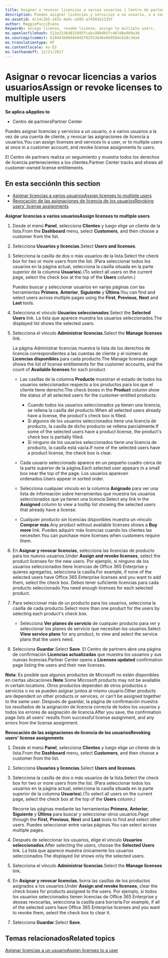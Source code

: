 ```yaml
---
title: Asignar o revocar licencias a varios usuarios | Centro de partners
description: Puedes asignar licencias y servicios a un usuario, o a varios usuarios a la vez de una cuenta de cliente, y revocar las asignaciones de licencia a usuarios.
ms.assetid: 4c14c2b5-1431-4e6c-a505-a74503e1235f
author: MaggiePucciEvans
Keywords: assign license, revoke license, assign to multiple users,
ms.openlocfilehash: 513e2336d831095fcabc408db5fc467d8e909e36
ms.sourcegitcommit: 628443b08dde9d2f02553b46e669504c620c3da4
ms.translationtype: HT
ms.contentlocale: es-ES
ms.lasthandoff: 12/21/2017
---
```

# <a name="assign-or-revoke-licenses-to-multiple-users"></a><span data-ttu-id="4c350-103">Asignar o revocar licencias a varios usuarios</span><span class="sxs-lookup"><span data-stu-id="4c350-103">Assign or revoke licenses to multiple users</span></span>

**<span data-ttu-id="4c350-104">Se aplica a</span><span class="sxs-lookup"><span data-stu-id="4c350-104">Applies to</span></span>**

-  <span data-ttu-id="4c350-105">Centro de partners</span><span class="sxs-lookup"><span data-stu-id="4c350-105">Partner Center</span></span>

<span data-ttu-id="4c350-106">Puedes asignar licencias y servicios a un usuario, o a varios usuarios a la vez de una cuenta de cliente, y revocar las asignaciones de licencia a usuarios.</span><span class="sxs-lookup"><span data-stu-id="4c350-106">You can assign licenses and services to a user, or to multiple users at once in a customer account, and revoke license assignments to users.</span></span>

<span data-ttu-id="4c350-107">El Centro de partners realiza un seguimiento y muestra todos los derechos de licencia pertenecientes a los clientes.</span><span class="sxs-lookup"><span data-stu-id="4c350-107">Partner Center tracks and shows all customer-owned license entitlements.</span></span>

## <a name="in-this-section"></a><span data-ttu-id="4c350-108">En esta sección</span><span class="sxs-lookup"><span data-stu-id="4c350-108">In this section</span></span>


-   [<span data-ttu-id="4c350-109">Asignar licencias a varios usuarios</span><span class="sxs-lookup"><span data-stu-id="4c350-109">Assign licenses to multiple users</span></span>](#assign-licenses-to-groups)
-   [<span data-ttu-id="4c350-110">Revocación de las asignaciones de licencia de los usuarios</span><span class="sxs-lookup"><span data-stu-id="4c350-110">Revoking users' license assignments</span></span>](#revoking-licenses)

<a href="" id="assign-licenses-to-groups"></a>
<span data-ttu-id="4c350-111">**Asignar licencias a varios usuarios**</span><span class="sxs-lookup"><span data-stu-id="4c350-111">**Assign licenses to multiple users**</span></span>

1.  <span data-ttu-id="4c350-112">Desde el menú **Panel**, selecciona **Clientes** y luego elige un cliente de la lista.</span><span class="sxs-lookup"><span data-stu-id="4c350-112">From the **Dashboard** menu, select **Customers**, and then choose a customer from the list.</span></span>
2.  <span data-ttu-id="4c350-113">Selecciona **Usuarios y licencias**.</span><span class="sxs-lookup"><span data-stu-id="4c350-113">Select **Users and licenses**.</span></span>
3.  <span data-ttu-id="4c350-114">Selecciona la casilla de dos o más usuarios de la lista.</span><span class="sxs-lookup"><span data-stu-id="4c350-114">Select the check box for two or more users from the list.</span></span> <span data-ttu-id="4c350-115">(Para seleccionar todos los usuarios en la página actual, selecciona la casilla situada en la parte superior de la columna **Usuarios**).</span><span class="sxs-lookup"><span data-stu-id="4c350-115">(To select all users on the current page, select the check box at the top of the **Users** column.)</span></span>

    <span data-ttu-id="4c350-116">Puedes buscar y seleccionar usuarios en varias páginas con las herramientas **Primera**, **Anterior**, **Siguiente** y **Última**.</span><span class="sxs-lookup"><span data-stu-id="4c350-116">You can find and select users across multiple pages using the **First**, **Previous**, **Next** and **Last** tools.</span></span>

4.  <span data-ttu-id="4c350-117">Selecciona el vínculo **Usuarios seleccionados**.</span><span class="sxs-lookup"><span data-stu-id="4c350-117">Select the **Selected Users** link.</span></span> <span data-ttu-id="4c350-118">La lista que aparece muestra los usuarios seleccionados.</span><span class="sxs-lookup"><span data-stu-id="4c350-118">The displayed list shows the selected users.</span></span>
5.  <span data-ttu-id="4c350-119">Selecciona el vínculo **Administrar licencias**.</span><span class="sxs-lookup"><span data-stu-id="4c350-119">Select the **Manage licenses** link.</span></span>

    <span data-ttu-id="4c350-120">La página Administrar licencias muestra la lista de los derechos de licencia correspondientes a las cuentas de cliente y el número de **Licencias disponibles** para cada producto.</span><span class="sxs-lookup"><span data-stu-id="4c350-120">The Manage licenses page shows the list of license entitlements for the customer accounts, and the count of **Available licenses** for each product.</span></span>

    -   <span data-ttu-id="4c350-121">Las casillas de la columna **Producto** muestran el estado de todos los usuarios seleccionados respecto a los productos para los que el cliente tiene derecho:</span><span class="sxs-lookup"><span data-stu-id="4c350-121">The check boxes in the **Product** column show the status of all selected users for the customer-entitled products:</span></span>

        -   <span data-ttu-id="4c350-122">Cuando todos los usuarios seleccionados ya tienen una licencia, se rellena la casilla del producto.</span><span class="sxs-lookup"><span data-stu-id="4c350-122">When all selected users already have a license, the product's check box is filled.</span></span>
        -   <span data-ttu-id="4c350-123">Si algunos de los usuarios seleccionados tiene una licencia de producto, la casilla de dicho producto se rellena parcialmente.</span><span class="sxs-lookup"><span data-stu-id="4c350-123">If some of the selected users have a product license, the product's check box is partially filled.</span></span>
        -   <span data-ttu-id="4c350-124">Si ninguno de los usuarios seleccionados tiene una licencia de producto, la casilla está vacía.</span><span class="sxs-lookup"><span data-stu-id="4c350-124">If none of the selected users have a product license, the check box is clear.</span></span>
    -   <span data-ttu-id="4c350-125">Cada usuario seleccionado aparece en un pequeño cuadro cerca de la parte superior de la página.</span><span class="sxs-lookup"><span data-stu-id="4c350-125">Each selected user appears in a small box near the top of the page.</span></span> <span data-ttu-id="4c350-126">Los usuarios aparecen ordenados.</span><span class="sxs-lookup"><span data-stu-id="4c350-126">Users appear in sorted order.</span></span>

    -   <span data-ttu-id="4c350-127">Selecciona cualquier vínculo en la columna **Asignado** para ver una lista de información sobre herramientas que muestra los usuarios seleccionados que ya tienen una licencia.</span><span class="sxs-lookup"><span data-stu-id="4c350-127">Select any link in the **Assigned** column to view a tooltip list showing the selected users that already have a license.</span></span>

    -   <span data-ttu-id="4c350-128">Cualquier producto sin licencias disponibles muestra un vínculo **Comprar más**.</span><span class="sxs-lookup"><span data-stu-id="4c350-128">Any product without available licenses shows a **Buy more** link.</span></span> <span data-ttu-id="4c350-129">Puedes adquirir más licencias cuando los clientes las necesiten.</span><span class="sxs-lookup"><span data-stu-id="4c350-129">You can purchase more licenses when customers require them.</span></span>

6.  <span data-ttu-id="4c350-130">En **Asignar y revocar licencias**, selecciona las licencias de producto para los nuevos usuarios.</span><span class="sxs-lookup"><span data-stu-id="4c350-130">Under **Assign and revoke licenses**, select the product licenses for the new users.</span></span> <span data-ttu-id="4c350-131">Por ejemplo, si ninguno de los usuarios seleccionados tiene licencias de Office 365 Enterprise y quieres agregarlos, selecciona la casilla.</span><span class="sxs-lookup"><span data-stu-id="4c350-131">For example, if none of the selected users have Office 365 Enterprise licenses and you want to add them, select the check box.</span></span> <span data-ttu-id="4c350-132">Debes tener suficiente licencias para cada producto seleccionado.</span><span class="sxs-lookup"><span data-stu-id="4c350-132">You need enough licenses for each selected product.</span></span>
7.  <span data-ttu-id="4c350-133">Para seleccionar más de un producto para los usuarios, selecciona la casilla de cada producto.</span><span class="sxs-lookup"><span data-stu-id="4c350-133">Select more than one product for the users by selecting each product's check box.</span></span>
    -   <span data-ttu-id="4c350-134">Selecciona **Ver planes de servicio** de cualquier producto para ver y seleccionar los planes de servicio que necesitan los usuarios.</span><span class="sxs-lookup"><span data-stu-id="4c350-134">Select **View service plans** for any product, to view and select the service plans that the users need.</span></span>

8.  <span data-ttu-id="4c350-135">Selecciona **Guardar**.</span><span class="sxs-lookup"><span data-stu-id="4c350-135">Select **Save**.</span></span> <span data-ttu-id="4c350-136">El Centro de partners abre una página de confirmación **Licencias actualizadas** que muestra los usuarios y sus nuevas licencias.</span><span class="sxs-lookup"><span data-stu-id="4c350-136">Partner Center opens a **Licenses updated** confirmation page listing the users and their new licenses.</span></span>

<span data-ttu-id="4c350-137">**Nota**: Es posible que algunos productos de Microsoft no estén disponibles en ciertas ubicaciones.</span><span class="sxs-lookup"><span data-stu-id="4c350-137">**Note**  Some Microsoft products may not be available in certain locations.</span></span> <span data-ttu-id="4c350-138">Otros productos dependen de otros productos o servicios o no se pueden asignar juntos al mismo usuario.</span><span class="sxs-lookup"><span data-stu-id="4c350-138">Other products are dependent on other products or services, or can't be assigned together to the same user.</span></span> <span data-ttu-id="4c350-139">Después de guardar, la página de confirmación muestra los resultados de la asignación de licencia correcta de todos los usuarios y todos los errores de asignación de licencia.</span><span class="sxs-lookup"><span data-stu-id="4c350-139">After you save, the confirmation page lists all users' results from successful license assignment, and any errors from the license assignment.</span></span>

 

<a href="" id="revoking-licenses"></a>
<span data-ttu-id="4c350-140">**Revocación de las asignaciones de licencia de los usuarios**</span><span class="sxs-lookup"><span data-stu-id="4c350-140">**Revoking users' license assignments**</span></span>

1.  <span data-ttu-id="4c350-141">Desde el menú **Panel**, selecciona **Clientes** y luego elige un cliente de la lista.</span><span class="sxs-lookup"><span data-stu-id="4c350-141">From the **Dashboard** menu, select **Customers**, and then choose a customer from the list.</span></span>
2.  <span data-ttu-id="4c350-142">Selecciona **Usuarios y licencias**.</span><span class="sxs-lookup"><span data-stu-id="4c350-142">Select **Users and licenses**.</span></span>
3.  <span data-ttu-id="4c350-143">Selecciona la casilla de dos o más usuarios de la lista.</span><span class="sxs-lookup"><span data-stu-id="4c350-143">Select the check box for two or more users from the list.</span></span> <span data-ttu-id="4c350-144">(Para seleccionar todos los usuarios en la página actual, selecciona la casilla situada en la parte superior de la columna **Usuarios**).</span><span class="sxs-lookup"><span data-stu-id="4c350-144">(To select all users on the current page, select the check box at the top of the **Users** column.)</span></span>

    <span data-ttu-id="4c350-145">Recorre las páginas mediante las herramientas **Primera**, **Anterior**, **Siguiente** y **Última** para buscar y seleccionar otros usuarios.</span><span class="sxs-lookup"><span data-stu-id="4c350-145">Page through the **First**, **Previous**, **Next** and **Last** tools to find and select other users.</span></span> <span data-ttu-id="4c350-146">Puedes seleccionar entre varias páginas.</span><span class="sxs-lookup"><span data-stu-id="4c350-146">You can select across multiple pages.</span></span>

4.  <span data-ttu-id="4c350-147">Después de seleccionar los usuarios, elige el vínculo **Usuarios seleccionados**.</span><span class="sxs-lookup"><span data-stu-id="4c350-147">After selecting the users, choose the **Selected Users** link.</span></span> <span data-ttu-id="4c350-148">La lista que aparece muestra únicamente los usuarios seleccionados.</span><span class="sxs-lookup"><span data-stu-id="4c350-148">The displayed list shows only the selected users.</span></span>
5.  <span data-ttu-id="4c350-149">Selecciona el vínculo **Administrar licencias**.</span><span class="sxs-lookup"><span data-stu-id="4c350-149">Select the **Manage licenses** link.</span></span>
6.  <span data-ttu-id="4c350-150">En **Asignar y revocar licencias**, borra las casillas de los productos asignados a los usuarios.</span><span class="sxs-lookup"><span data-stu-id="4c350-150">Under **Assign and revoke licenses**, clear the check boxes for products assigned to the users.</span></span> <span data-ttu-id="4c350-151">Por ejemplo, si todos los usuarios seleccionados tienen licencias de Office 365 Enterprise y deseas revocarlas, selecciona la casilla para borrarla.</span><span class="sxs-lookup"><span data-stu-id="4c350-151">For example, if all of the selected users have Office 365 Enterprise licenses and you want to revoke them, select the check box to clear it.</span></span>
7.  <span data-ttu-id="4c350-152">Selecciona **Guardar**.</span><span class="sxs-lookup"><span data-stu-id="4c350-152">Select **Save**.</span></span>

## <a name="related-topics"></a><span data-ttu-id="4c350-153">Temas relacionados</span><span class="sxs-lookup"><span data-stu-id="4c350-153">Related topics</span></span>


[<span data-ttu-id="4c350-154">Asignar licencias a un usuario</span><span class="sxs-lookup"><span data-stu-id="4c350-154">Assign licenses to a user</span></span>](assign-licenses-to-users.md)

 

 



